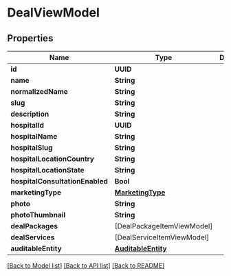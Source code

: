 # DealViewModel

## Properties
Name | Type | Description | Notes
------------ | ------------- | ------------- | -------------
**id** | **UUID** |  | [optional] 
**name** | **String** |  | [optional] 
**normalizedName** | **String** |  | [optional] 
**slug** | **String** |  | [optional] 
**description** | **String** |  | [optional] 
**hospitalId** | **UUID** |  | [optional] 
**hospitalName** | **String** |  | [optional] 
**hospitalSlug** | **String** |  | [optional] 
**hospitalLocationCountry** | **String** |  | [optional] 
**hospitalLocationState** | **String** |  | [optional] 
**hospitalConsultationEnabled** | **Bool** |  | [optional] 
**marketingType** | [**MarketingType**](MarketingType.md) |  | [optional] 
**photo** | **String** |  | [optional] 
**photoThumbnail** | **String** |  | [optional] 
**dealPackages** | [DealPackageItemViewModel] |  | [optional] 
**dealServices** | [DealServiceItemViewModel] |  | [optional] 
**auditableEntity** | [**AuditableEntity**](AuditableEntity.md) |  | [optional] 

[[Back to Model list]](../README.md#documentation-for-models) [[Back to API list]](../README.md#documentation-for-api-endpoints) [[Back to README]](../README.md)


